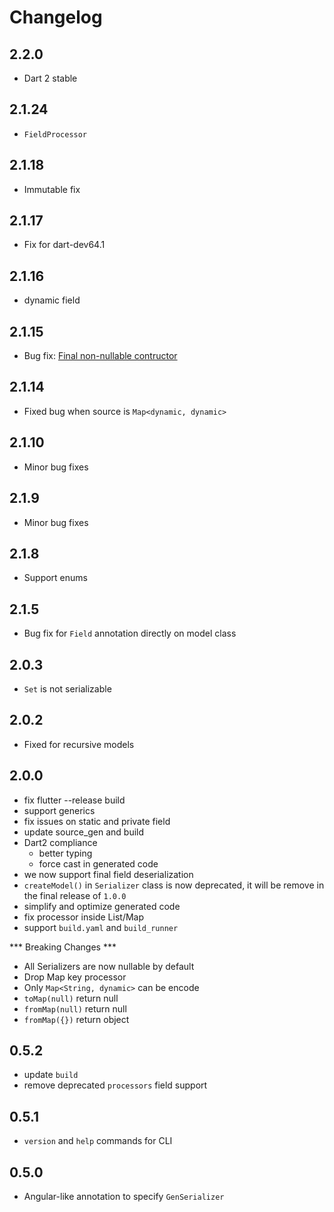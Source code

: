 # Changelog

## 2.2.0

+ Dart 2 stable


## 2.1.24

+ `FieldProcessor`

## 2.1.18

+ Immutable fix

## 2.1.17

+ Fix for dart-dev64.1

## 2.1.16

+ dynamic field

## 2.1.15

+ Bug fix: [Final non-nullable contructor](https://github.com/Jaguar-dart/jaguar_serializer/issues/144)

## 2.1.14

+ Fixed bug when source is `Map<dynamic, dynamic>`

## 2.1.10

+ Minor bug fixes

## 2.1.9

+ Minor bug fixes

## 2.1.8

+ Support enums

## 2.1.5

+ Bug fix for `Field` annotation directly on model class

## 2.0.3

+ `Set` is not serializable

## 2.0.2

+ Fixed for recursive models

## 2.0.0

- fix flutter --release build
- support generics
- fix issues on static and private field
- update source_gen and build
- Dart2 compliance
    + better typing
    + force cast in generated code
- we now support final field deserialization
- `createModel()` in `Serializer` class is now deprecated, it will be remove in the final release of `1.0.0`
- simplify and optimize generated code
- fix processor inside List/Map
- support `build.yaml` and `build_runner`

*** Breaking Changes ***
- All Serializers are now nullable by default
- Drop Map key processor
- Only `Map<String, dynamic>` can be encode
- `toMap(null)` return null
- `fromMap(null)` return null
- `fromMap({})` return object


## 0.5.2

- update `build`
- remove deprecated `processors` field support

## 0.5.1

- `version` and `help` commands for CLI

## 0.5.0

- Angular-like annotation to specify `GenSerializer`
